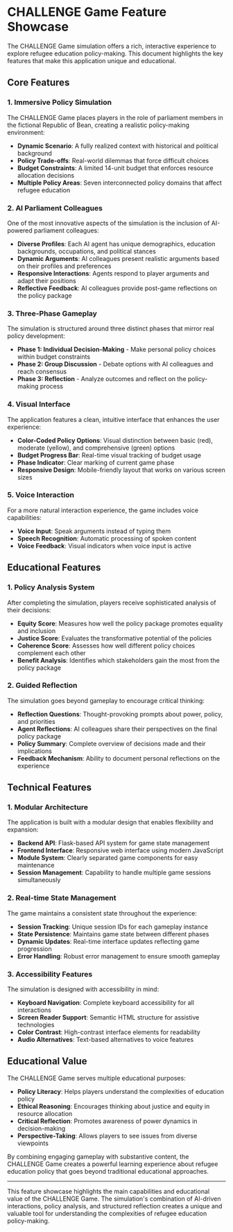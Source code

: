 # CHALLENGE Game Feature Showcase

The CHALLENGE Game simulation offers a rich, interactive experience to explore refugee education policy-making. This document highlights the key features that make this application unique and educational.

## Core Features

### 1. Immersive Policy Simulation

The CHALLENGE Game places players in the role of parliament members in the fictional Republic of Bean, creating a realistic policy-making environment:

- **Dynamic Scenario**: A fully realized context with historical and political background
- **Policy Trade-offs**: Real-world dilemmas that force difficult choices
- **Budget Constraints**: A limited 14-unit budget that enforces resource allocation decisions
- **Multiple Policy Areas**: Seven interconnected policy domains that affect refugee education

### 2. AI Parliament Colleagues

One of the most innovative aspects of the simulation is the inclusion of AI-powered parliament colleagues:

- **Diverse Profiles**: Each AI agent has unique demographics, education backgrounds, occupations, and political stances
- **Dynamic Arguments**: AI colleagues present realistic arguments based on their profiles and preferences
- **Responsive Interactions**: Agents respond to player arguments and adapt their positions
- **Reflective Feedback**: AI colleagues provide post-game reflections on the policy package

### 3. Three-Phase Gameplay

The simulation is structured around three distinct phases that mirror real policy development:

- **Phase 1: Individual Decision-Making** - Make personal policy choices within budget constraints
- **Phase 2: Group Discussion** - Debate options with AI colleagues and reach consensus
- **Phase 3: Reflection** - Analyze outcomes and reflect on the policy-making process

### 4. Visual Interface

The application features a clean, intuitive interface that enhances the user experience:

- **Color-Coded Policy Options**: Visual distinction between basic (red), moderate (yellow), and comprehensive (green) options
- **Budget Progress Bar**: Real-time visual tracking of budget usage
- **Phase Indicator**: Clear marking of current game phase
- **Responsive Design**: Mobile-friendly layout that works on various screen sizes

### 5. Voice Interaction

For a more natural interaction experience, the game includes voice capabilities:

- **Voice Input**: Speak arguments instead of typing them
- **Speech Recognition**: Automatic processing of spoken content
- **Voice Feedback**: Visual indicators when voice input is active

## Educational Features

### 1. Policy Analysis System

After completing the simulation, players receive sophisticated analysis of their decisions:

- **Equity Score**: Measures how well the policy package promotes equality and inclusion
- **Justice Score**: Evaluates the transformative potential of the policies
- **Coherence Score**: Assesses how well different policy choices complement each other
- **Benefit Analysis**: Identifies which stakeholders gain the most from the policy package

### 2. Guided Reflection

The simulation goes beyond gameplay to encourage critical thinking:

- **Reflection Questions**: Thought-provoking prompts about power, policy, and priorities
- **Agent Reflections**: AI colleagues share their perspectives on the final policy package
- **Policy Summary**: Complete overview of decisions made and their implications
- **Feedback Mechanism**: Ability to document personal reflections on the experience

## Technical Features

### 1. Modular Architecture

The application is built with a modular design that enables flexibility and expansion:

- **Backend API**: Flask-based API system for game state management
- **Frontend Interface**: Responsive web interface using modern JavaScript
- **Module System**: Clearly separated game components for easy maintenance
- **Session Management**: Capability to handle multiple game sessions simultaneously

### 2. Real-time State Management

The game maintains a consistent state throughout the experience:

- **Session Tracking**: Unique session IDs for each gameplay instance
- **State Persistence**: Maintains game state between different phases
- **Dynamic Updates**: Real-time interface updates reflecting game progression
- **Error Handling**: Robust error management to ensure smooth gameplay

### 3. Accessibility Features

The simulation is designed with accessibility in mind:

- **Keyboard Navigation**: Complete keyboard accessibility for all interactions
- **Screen Reader Support**: Semantic HTML structure for assistive technologies
- **Color Contrast**: High-contrast interface elements for readability
- **Audio Alternatives**: Text-based alternatives to voice features

## Educational Value

The CHALLENGE Game serves multiple educational purposes:

- **Policy Literacy**: Helps players understand the complexities of education policy
- **Ethical Reasoning**: Encourages thinking about justice and equity in resource allocation
- **Critical Reflection**: Promotes awareness of power dynamics in decision-making
- **Perspective-Taking**: Allows players to see issues from diverse viewpoints

By combining engaging gameplay with substantive content, the CHALLENGE Game creates a powerful learning experience about refugee education policy that goes beyond traditional educational approaches.

---

This feature showcase highlights the main capabilities and educational value of the CHALLENGE Game. The simulation's combination of AI-driven interactions, policy analysis, and structured reflection creates a unique and valuable tool for understanding the complexities of refugee education policy-making.